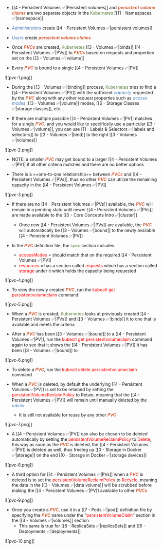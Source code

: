 - [[4 - Persistent Volumes ✅|Persistent volumes]] and <b><i><span style="color:#d46644">persistent volume claims</span></i></b> are two separate objects in the <span style="color:#5c7e3e">Kubernetes</span> [[11 - Namespaces ✅|namespace]]

- <i><span style="color:#477bbe">Administrators</span></i> create [[4 - Persistent Volumes ✅|persistent volumes]] 

- <i><span style="color:#477bbe">Users</span></i> create <b><i><span style="color:#d46644">persistent volume claims</span></i></b>

- Once <b><i><span style="color:#d46644">PVCs</span></i></b> are created, <span style="color:#5c7e3e">Kubernetes</span> [[3 - Volumes ✅|binds]] [[4 - Persistent Volumes ✅|PVs]] to <b><i><span style="color:#d46644">PVCs</span></i></b> based on requests and properties set on the [[3 - Volumes ✅|volume]]

- Every <b><i><span style="color:#d46644">PVC</span></i></b> is bound to a single [[4 - Persistent Volumes ✅|PV]]

![[pvc-1.png]]

- During the [[3 - Volumes ✅|binding]] process, <span style="color:#5c7e3e">Kubernetes</span> tries to find a [[4 - Persistent Volumes ✅|PV]] with the sufficient <i><span style="color:#477bbe">capacity</span></i> requested by the <b><i><span style="color:#d46644">PVC</span></i></b> along with any other request properties such as <i><span style="color:#477bbe">access modes</span></i>, [[3 - Volumes ✅|volume]] modes, [[6 - Storage Classes ✅|storage classes]], etc…

- If there are multiple possible [[4 - Persistent Volumes ✅|PV]] matches for a single <b><i><span style="color:#d46644">PVC</span></i></b>, and you would like to specifically use a particular [[3 - Volumes ✅|volume]], you can use [[1 - Labels & Selectors ✅|labels and selectors]] to [[3 - Volumes ✅|bind]] to the right [[3 - Volumes ✅|volumes]]

![[pvc-2.png]]

- NOTE: a smaller <b><i><span style="color:#d46644">PVC</span></i></b> may get bound to a larger [[4 - Persistent Volumes ✅|PV]] if all other criteria matches and there are no better options

- There is a ==one-to-one relationship== between <b><i><span style="color:#d46644">PVCs</span></i></b> and [[4 - Persistent Volumes ✅|PVs]], thus no other <b><i><span style="color:#d46644">PVC</span></i></b> can utilize the remaining capacity in the [[4 - Persistent Volumes ✅|PV]]

![[pvc-3.png]]

- If there are no [[4 - Persistent Volumes ✅|PVs]] available, the <b><i><span style="color:#d46644">PVC</span></i></b> will remain in a pending state until newer [[4 - Persistent Volumes ✅|PVs]] are made available to the [[0 - Core Concepts Intro ✅|cluster]]
	- Once new [[4 - Persistent Volumes ✅|PVs]] are available, the <b><i><span style="color:#d46644">PVC</span></i></b> will automatically be [[3 - Volumes ✅|bound]] to the newly available [[4 - Persistent Volumes ✅|PV]]

- In the <b><i><span style="color:#d46644">PVC</span></i></b> definition file, the <span style="color:#5c7e3e">spec</span> section includes
	- <span style="color:red">accessModes</span> = should match that on the required [[4 - Persistent Volumes ✅|PV]]
	- <span style="color:red">resources</span> = has a section called <span style="color:red">requests</span> which has a section called <span style="color:red">storage</span> under it which holds the capacity being requested

![[pvc-4.png]]

- To view the newly created <b><i><span style="color:#d46644">PVC</span></i></b>, run the <span style="color:red">kubectl get persistentvolumeclaim</span> command

![[pvc-5.png]]

- When a <b><i><span style="color:#d46644">PVC</span></i></b> is created, <span style="color:#5c7e3e">Kubernetes</span> looks at previously created [[4 - Persistent Volumes ✅|PVs]] and [[3 - Volumes ✅|binds]] it to one that is available and meets the criteria

- After a <b><i><span style="color:#d46644">PVC</span></i></b> has been [[3 - Volumes ✅|bound]] to a [[4 - Persistent Volumes ✅|PV]], run the <span style="color:red">kubectl get persistentvolumeclaim</span> command again to see that it shows the [[4 - Persistent Volumes ✅|PV]] it has been [[3 - Volumes ✅|bound]] to

![[pvc-6.png]]

- To delete a <b><i><span style="color:#d46644">PVC</span></i></b>, run the <span style="color:red">kubectl delete persistentvolumeclaim</span> command

- When a <b><i><span style="color:#d46644">PVC</span></i></b> is deleted, by default the underlying [[4 - Persistent Volumes ✅|PV]] is set to be retained by setting the <span style="color:red">persistentVolumeReclaimPolicy</span> to Retain, meaning that the [[4 - Persistent Volumes ✅|PV]] will remain until manually deleted by the <i><span style="color:#477bbe">admin</span></i>
	- It is still not available for reuse by any other <b><i><span style="color:#d46644">PVC</span></i></b>

![[pvc-7.png]]

- A [[4 - Persistent Volumes ✅|PV]] can also be chosen to be deleted automatically by setting the <span style="color:red">persistentVolumeReclaimPolicy</span> to <span style="color:red">Delete</span>, this way as soon as the <b><i><span style="color:#d46644">PVC</span></i></b> is deleted, the [[4 - Persistent Volumes ✅|PV]] is deleted as well, thus freeing up [[0 - Storage in Docker ✅|storage]] on the end [[0 - Storage in Docker ✅|storage devices]]

![[pvc-8.png]]

- A third option for [[4 - Persistent Volumes ✅|PVs]] when a <b><i><span style="color:#d46644">PVC</span></i></b> is deleted is to set the <span style="color:red">persistentVolumeReclaimPolicy</span> to <span style="color:red">Recycle</span>, meaning the data in the [[3 - Volumes ✅|data volume]] will be scrubbed before making the [[4 - Persistent Volumes ✅|PV]] available to other <b><i><span style="color:#d46644">PVCs</span></i></b>

![[pvc-9.png]]

- Once you create a <b><i><span style="color:#d46644">PVC</span></i></b>, use it in a [[7 - Pods ✅|pod]] definition file by specifying the <b><i><span style="color:#d46644">PVC</span></i></b> name under the "<span style="color:red">persistentVolumeClaim</span>" section in the [[3 - Volumes ✅|volumes]] section
	- This same is true for [[8 - ReplicaSets ✅|replicaSets]] and [[9 - Deployments ✅|deployments]]

![[pvc-10.png]]